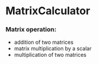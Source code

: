 # MatrixCalculator

### Matrix operation:
* addition of two matrices
* matrix multiplication by a scalar
* multiplication of two matrices
